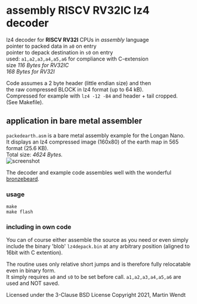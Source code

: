 # assembly RISCV RV32IC lz4 decoder
lz4 decoder for **RISCV RV32I** CPUs in *assembly* language\
pointer to packed data in `a0` on entry\
pointer to depack destination in `s0` on entry\
used: `a1,a2,a3,a4,a5,a6` for compliance with C-extension\
size *116 Bytes for RV32IC*\
     *168 Bytes for RV32I*

Code assumes a 2 byte header (little endian size) and then \
the raw compressed BLOCK in lz4 format (up to 64 kB).\
Compressed for example with `lz4 -12 -B4` and header + tail cropped.\
(See Makefile).

## application in bare metal assembler
`packedearth.asm` is a bare metal assembly example for the Longan Nano.\
It displays an lz4 compressed image (160x80) of the earth map in 565 format (25.6 KB).\
Total size: *4624 Bytes.*\
![screenshot](http://martinwendt.de/earth2.png)
 
The decoder and example code assembles well with the wonderful [bronzebeard](https://github.com/theandrew168/bronzebeard).

### usage
```
make
make flash
```
### including in own code
You can of course either assemble the source as you need or even simply include the 
binary 'blob' `lz4depack.bin` at any arbitrary position (aligned to 16bit with C extention).

The routine uses only relative short jumps and is therefore fully relocatable even in binary form.\
It simply requires `a0` and `s0` to be set before call. `a1,a2,a3,a4,a5,a6` are used and NOT saved.

Licensed under the 3-Clause BSD License
Copyright 2021, Martin Wendt

